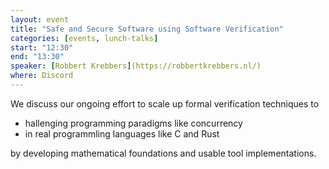 ```yaml
---
layout: event
title: "Safe and Secure Software using Software Verification"
categories: [events, lunch-talks]
start: "12:30"
end: "13:30"
speaker: [Robbert Krebbers](https://robbertkrebbers.nl/)
where: Discord
---
```


We discuss our ongoing effort to scale up formal verification techniques to

 * hallenging programming paradigms like concurrency
 * in real programmling languages like C and Rust
 
by developing mathematical foundations and usable tool implementations.
